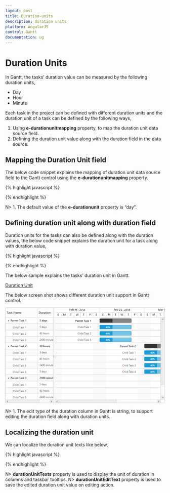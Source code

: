```yaml
---
layout: post
title: Duration-units
description: duration units
platform: AngularJS
control: Gantt
documentation: ug
---
```


# Duration Units

In Gantt, the tasks’ duration value can be measured by the following duration units, 

* Day
* Hour
* Minute

Each task in the project can be defined with different duration units and the duration unit of a task can be defined by the following ways,

1. Using **e-durationunitmapping** property, to map the duration unit data source field.
2. Defining the duration unit value along with the duration field in the data source.

## Mapping the Duration Unit field


The below code snippet explains the mapping of duration unit data source field to the Gantt control using the **e-durationunitmapping** property.

{% highlight javascript %}

<script>
var data = [
//...
Duration: 5,
DurationUnit: ej.Gantt.DurationUnit.Day,
}];
</script>

<body ng-controller="GanttCtrl">
   <!--Add  Gantt control here-->    
   <div id="GanttContainer" ej-gantt
   //...
    e-durationmapping= "Duration"
    e-durationunitmapping= "DurationUnit">
   </div>
</body>

{% endhighlight %}

N> 1. The default value of the **e-durationunit** property is “day”.

## Defining duration unit along with duration field

Duration units for the tasks can also be defined along with the duration values, the below code snippet explains the duration unit for a task along with duration value,

{% highlight javascript %}

<script>
var data = [
//...
Duration: "5days"
}];
</script>

<body ng-controller="GanttCtrl">
   <!--Add  Gantt control here-->    
   <div id="GanttContainer" ej-gantt
   //...
    e-durationmapping= "Duration"
    >
   </div>
</body>

{% endhighlight %}

The below sample explains the tasks’ duration unit in Gantt.

[Duration Unit](http://js.syncfusion.com/demos/web/#!/bootstrap/gantt/schedulingconcepts/durationunits)

The below screen shot shows different duration unit support in Gantt control.

![](Duration-units_images/Duration-units_img1.png)

N> 1. The edit type of the duration column in Gantt is string, to support editing the duration field along with duration units.

## Localizing the duration unit

We can localize the duration unit texts like below,

{% highlight javascript %}

<script>
ej.Gantt.Locale["en-US"] = {
    //...
    durationUnitTexts: {
        days: "days",
        hours: "hours",
        minutes: "minutes",
        day: "day",
        hour: "hour",
        minute: "minute"
    },
    durationUnitEditText: {
        minute: ["m", "min", "minute", "minutes"],
        hour: ["h", "hr", "hour", "hours"],
        day: ["d", "dy", "day", "days"]
    }
};
</script>

{% endhighlight %}

N> **durationUnitTexts** property is used to display the unit of duration in columns and taskbar tooltips.
N> **durationUnitEditText** property is used to save the edited duration unit value on editing action.
